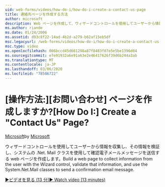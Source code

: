 ```yaml
---
uid: web-forms/videos/how-do-i/how-do-i-create-a-contact-us-page
title: 連絡先ページを作成する方法
author: microsoft
description: Web ページを作成して、ウィザードコントロールを使用してユーザーから情報を収集し、その情報を検証し、システムの .Net. Mail クラスを使用して構成するを送信します...
ms.author: riande
ms.date: 01/24/2006
ms.assetid: d93c8f22-14ad-4b2d-a279-b62af15eb5df
msc.legacyurl: /web-forms/videos/how-do-i/how-do-i-create-a-contact-us-page
msc.type: video
ms.openlocfilehash: 006bccd45d661298a87f8483f07e5e5be1396d04
ms.sourcegitcommit: e7e91932a6e91a63e2e46417626f39d6b244a3ab
ms.translationtype: MT
ms.contentlocale: ja-JP
ms.lasthandoff: 03/06/2020
ms.locfileid: "78506722"
---
```

# <a name="how-do-i-create-a-contact-us-page"></a><span data-ttu-id="7a191-103">[操作方法:][お問い合わせ] ページを作成しますか?</span><span class="sxs-lookup"><span data-stu-id="7a191-103">[How Do I:] Create a "Contact Us" Page?</span></span>

<span data-ttu-id="7a191-104">[Microsoft](https://github.com/microsoft)</span><span class="sxs-lookup"><span data-stu-id="7a191-104">by [Microsoft](https://github.com/microsoft)</span></span>

<span data-ttu-id="7a191-105">ウィザードコントロールを使用してユーザーから情報を収集し、その情報を検証し、システムの .Net. Mail クラスを使用して確認電子メールメッセージを送信する web ページを作成します。</span><span class="sxs-lookup"><span data-stu-id="7a191-105">Build a web page to collect information from the user with the Wizard control, validate that information, and use the System.Net.Mail classes to send a confirmation email message.</span></span>

[<span data-ttu-id="7a191-106">&#9654;ビデオを見る (13 分)</span><span class="sxs-lookup"><span data-stu-id="7a191-106">&#9654; Watch video (13 minutes)</span></span>](https://channel9.msdn.com/Blogs/ASP-NET-Site-Videos/how-do-i-create-a-contact-us-page)
